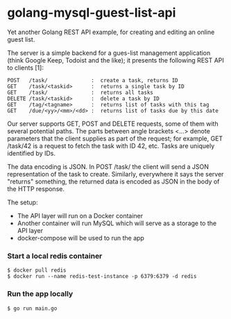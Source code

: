 # golang-mysql-guest-list-api
Yet another Golang REST API example, for creating and editing an online guest list.

The server is a simple backend for a gues-list management application (think Google Keep, Todoist and the like); it presents the following REST API to clients [1]:

```
POST   /task/              :  create a task, returns ID
GET    /task/<taskid>      :  returns a single task by ID
GET    /task/              :  returns all tasks
DELETE /task/<taskid>      :  delete a task by ID
GET    /tag/<tagname>      :  returns list of tasks with this tag
GET    /due/<yy>/<mm>/<dd> :  returns list of tasks due by this date
```

Our server supports GET, POST and DELETE requests, some of them with several potential paths. The parts between angle brackets <...> denote parameters that the client supplies as part of the request; for example, GET /task/42 is a request to fetch the task with ID 42, etc. Tasks are uniquely identified by IDs.

The data encoding is JSON. In POST /task/ the client will send a JSON representation of the task to create. Similarly, everywhere it says the server "returns" something, the returned data is encoded as JSON in the body of the HTTP response.

The setup:
- The API layer will run on a Docker container
- Another container will run MySQL which will serve as a storage to the API layer
- docker-compose will be used to run the app

### Start a local redis container
```
$ docker pull redis
$ docker run --name redis-test-instance -p 6379:6379 -d redis
```

### Run the app locally
```
$ go run main.go
```

